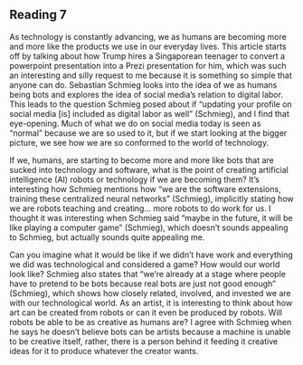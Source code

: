 ## Reading 7
As technology is constantly advancing, we as humans are becoming more and more like the products we use in our everyday lives. This article starts off by talking about how Trump hires a Singaporean teenager to convert a powerpoint presentation into a Prezi presentation for him, which was such an interesting and silly request to me because it is something so simple that anyone can do. Sebastian Schmieg looks into the idea of we as humans being bots and explores the idea of social media’s relation to digital labor. This leads to the question Schmieg posed about if “updating your profile on social media [is] included as digital labor as well” (Schmieg), and I find that eye-opening. Much of what we do on social media today is seen as “normal” because we are so used to it, but if we start looking at the bigger picture, we see how we are so conformed to the world of technology.

If we, humans, are starting to become more and more like bots that are sucked into technology and software, what is the point of creating artificial intelligence (AI) robots or technology if we are becoming them? It’s interesting how Schmieg mentions how “we are the software extensions, training these centralized neural networks” (Schmieg), implicitly stating how we are robots teaching and creating… more robots to do work for us. I thought it was interesting when Schmieg said “maybe in the future, it will be like playing a computer game” (Schmieg), which doesn’t sounds appealing to Schmieg, but actually sounds quite appealing me. 

Can you imagine what it would be like if we didn’t have work and everything we did was technological and considered a game? How would our world look like? Schmieg also states that “we’re already at a stage where people have to pretend to be bots because real bots are just not good enough” (Schmieg), which shows how closely related, involved, and invested we are with our technological world. As an artist, it is interesting to think about how art can be created from robots or can it even be produced by robots. Will robots be able to be as creative as humans are? I agree with Schmieg when he says he doesn’t believe bots can be artists because a machine is unable to be creative itself, rather, there is a person behind it feeding it creative ideas for it to produce whatever the creator wants. 

